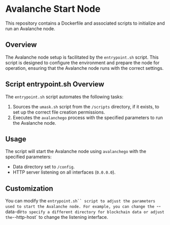 # Avalanche Start Node
This repository contains a Dockerfile and associated scripts to initialize and run an Avalanche node.

## Overview
The Avalanche node setup is facilitated by the `entrypoint.sh` script. This script is designed to configure the environment and prepare the node for operation, ensuring that the Avalanche node runs with the correct settings.

## Script entrypoint.sh Overview
The `entrypoint.sh` script automates the following tasks:

1. Sources the `umask.sh` script from the `/scripts` directory, if it exists, to set up the correct file creation permissions.
2. Executes the `avalanchego` process with the specified parameters to run the Avalanche node.

## Usage 
The script will start the Avalanche node using `avalanchego` with the specified parameters:
  - Data directory set to `/config`.
  - HTTP server listening on all interfaces (`0.0.0.0`).

## Customization
You can modify the `entrypoint.sh`` script to adjust the parameters used to start the Avalanche node.
For example, you can change the `--data-dir` to specify a different directory for blockchain data or adjust the `--http-host` to change the listening interface.
